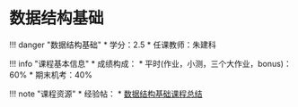 # 数据结构基础

!!! danger "数据结构基础"
    * 学分：2.5
    * 任课教师：朱建科

!!! info "课程基本信息"
    * 成绩构成：
    	* 平时(作业，小测，三个大作业，bonus)：60%
    	* 期末机考：40%

!!! note "课程资源"
    * 经验帖：
		* [数据结构基础课程总结](https://wintermelonc.github.io/WintermelonC_Docs/zju/basic_courses/data_structure/)



